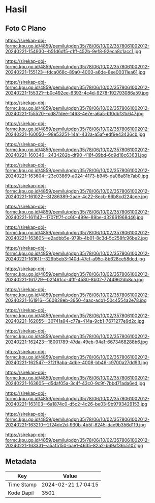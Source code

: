 # Hasil

## Foto C Plano

https://sirekap-obj-formc.kpu.go.id/4859/pemilu/pdpr/35/78/06/10/02/3578061002012-20240221-154930--b51d6df5-c1ff-452b-9ef8-92eca8c1acc1.jpg

https://sirekap-obj-formc.kpu.go.id/4859/pemilu/pdpr/35/78/06/10/02/3578061002012-20240221-155123--fdca068c-89a0-4003-a6de-8ee00311ea61.jpg

https://sirekap-obj-formc.kpu.go.id/4859/pemilu/pdpr/35/78/06/10/02/3578061002012-20240221-155321--b0c492ee-6393-4c4d-9278-192793086a59.jpg

https://sirekap-obj-formc.kpu.go.id/4859/pemilu/pdpr/35/78/06/10/02/3578061002012-20240221-155520--cd87fdee-1463-4e7e-a6a5-b10dbf31c647.jpg

https://sirekap-obj-formc.kpu.go.id/4859/pemilu/pdpr/35/78/06/10/02/3578061002012-20240221-160050--98e53251-14a1-432a-a5af-edf9e43436cb.jpg

https://sirekap-obj-formc.kpu.go.id/4859/pemilu/pdpr/35/78/06/10/02/3578061002012-20240221-160346--2434282b-df90-418f-89bd-6d9d18c63631.jpg

https://sirekap-obj-formc.kpu.go.id/4859/pemilu/pdpr/35/78/06/10/02/3578061002012-20240221-163604--23c03869-a024-4173-b945-da08a81b7ab0.jpg

https://sirekap-obj-formc.kpu.go.id/4859/pemilu/pdpr/35/78/06/10/02/3578061002012-20240221-161022--3f286389-2aae-4c22-8ecb-66b8cd224cee.jpg

https://sirekap-obj-formc.kpu.go.id/4859/pemilu/pdpr/35/78/06/10/02/3578061002012-20240221-161142--1707ff7f-cc60-499e-89be-d32661968d46.jpg

https://sirekap-obj-formc.kpu.go.id/4859/pemilu/pdpr/35/78/06/10/02/3578061002012-20240221-163605--e2adbb5e-979b-4b01-8c3d-5c258fc96be2.jpg

https://sirekap-obj-formc.kpu.go.id/4859/pemilu/pdpr/35/78/06/10/02/3578061002012-20240221-161611--329b5eb3-140d-47cf-a95c-8b628ce58dcd.jpg

https://sirekap-obj-formc.kpu.go.id/4859/pemilu/pdpr/35/78/06/10/02/3578061002012-20240221-161729--02f461cc-4fff-4580-8b02-7744962db8ca.jpg

https://sirekap-obj-formc.kpu.go.id/4859/pemilu/pdpr/35/78/06/10/02/3578061002012-20240221-161916--560828eb-3950-4aac-acb1-50c4554a2e78.jpg

https://sirekap-obj-formc.kpu.go.id/4859/pemilu/pdpr/35/78/06/10/02/3578061002012-20240221-162055--30741a94-c77a-414a-9cb1-7671277e9d2c.jpg

https://sirekap-obj-formc.kpu.go.id/4859/pemilu/pdpr/35/78/06/10/02/3578061002012-20240221-162423--18001789-47da-49eb-94a1-6673468288b6.jpg

https://sirekap-obj-formc.kpu.go.id/4859/pemilu/pdpr/35/78/06/10/02/3578061002012-20240221-162547--3f2f9aba-4dbe-4008-bb46-c9700a27dd93.jpg

https://sirekap-obj-formc.kpu.go.id/4859/pemilu/pdpr/35/78/06/10/02/3578061002012-20240221-163605--d5daf05a-3c4f-43c0-9c9f-7bbd71ada6ed.jpg

https://sirekap-obj-formc.kpu.go.id/4859/pemilu/pdpr/35/78/06/10/02/3578061002012-20240221-163103--6a1874c0-d5c2-4c26-be03-9b9793429153.jpg

https://sirekap-obj-formc.kpu.go.id/4859/pemilu/pdpr/35/78/06/10/02/3578061002012-20240221-163210--2f24de2d-930b-4b5f-8245-dae9b356d119.jpg

https://sirekap-obj-formc.kpu.go.id/4859/pemilu/pdpr/35/78/06/10/02/3578061002012-20240221-163331--a5af5150-bae1-4635-82a2-b69af36c5107.jpg


## Metadata

| Key        | Value               |
| ---------- | ------------------- |
| Time Stamp | 2024-02-21 17:04:15 |
| Kode Dapil | 3501                |



